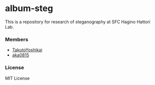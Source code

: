 # album-steg
This is a repository for research of steganography at SFC Hagino Hattori Lab.

### Members
* [TakutoYoshikai](https://github.com/TakutoYoshikai)
* [aka0815](https://github.com/aka0815)

### License
MIT License
